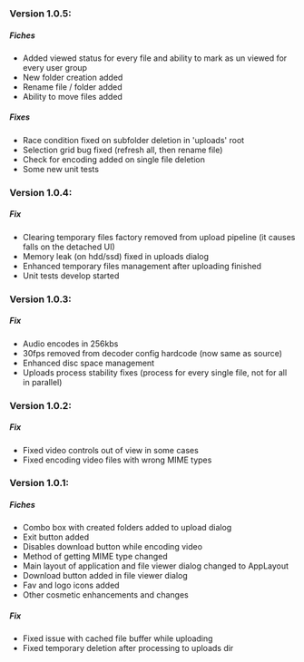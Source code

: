 ### Version 1.0.5:
##### Fiches
- Added viewed status for every file and ability to mark 
  as un viewed for every user group
- New folder creation added
- Rename file / folder added
- Ability to move files added

##### Fixes
- Race condition fixed on subfolder deletion in 'uploads' root
- Selection grid bug fixed (refresh all, then rename file)
- Check for encoding added on single file deletion
- Some new unit tests

### Version 1.0.4:
##### Fix
- Clearing temporary files factory removed from upload pipeline 
  (it causes falls on the detached UI)
- Memory leak (on hdd/ssd) fixed in uploads dialog
- Enhanced temporary files management after uploading finished
- Unit tests develop started

### Version 1.0.3:
##### Fix
- Audio encodes in 256kbs
- 30fps removed from decoder config hardcode (now same as source)
- Enhanced disc space management
- Uploads process stability fixes (process for every single file, 
  not for all in parallel)

### Version 1.0.2:
##### Fix
- Fixed video controls out of view in some cases
- Fixed encoding video files with wrong MIME types

### Version 1.0.1: 
##### Fiches
- Combo box with created folders added to upload dialog
- Exit button added
- Disables download button while encoding video
- Method of getting MIME type changed
- Main layout of application and file viewer dialog changed to AppLayout
- Download button added in file viewer dialog
- Fav and logo icons added
- Other cosmetic enhancements and changes
##### Fix
- Fixed issue with cached file buffer while uploading
- Fixed temporary deletion after processing to uploads dir

